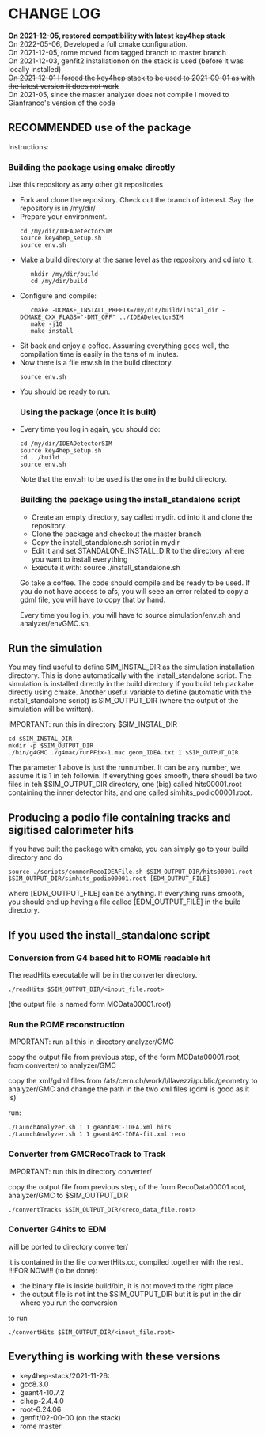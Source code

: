 # CHANGE LOG

**On 2021-12-05, restored compatibility with latest key4hep stack** </br>
On 2022-05-06, Developed a full cmake configuration. </br>
On 2021-12-05, rome moved from tagged branch to master branch </br>
On 2021-12-03, genfit2 installationon on the stack is used (before it was locally installed) </br>
<s>On 2021-12-01 I forced the key4hep stack to be used to 2021-09-01 as with the latest version it does not work</s> </br>
On 2021-05, since the master analyzer does not compile I moved to Gianfranco's version of the code </br>


## RECOMMENDED use of the package

Instructions:

### Building the package using cmake directly

Use this repository as any other git repositories                                                       

<ul>                                                                                                                
   <li> Fork and clone the repository. Check out the branch of interest. Say the repository is in /my/dir/ </li>    
   <li> Prepare your environment. </li>                                                                             
                                                                                                                    
   ```                                                                                                              
   cd /my/dir/IDEADetectorSIM                                                                                
   source key4hep_setup.sh                                                                                          
   source env.sh                                                                                                    
   ```                                                                                                              
   <li> Make a build directory at the same level as the repository and cd into it. </li> 
                           
                                                                                                                    
   ```                                                                                                              
      mkdir /my/dir/build                                                                                           
      cd /my/dir/build                                                                                              
   ```                                                                                                              
                                                                                                                    
   <li> Configure and compile: </li>                                                                                
                                                                                                                    
   ```                                                                                                              
      cmake -DCMAKE_INSTALL_PREFIX=/my/dir/build/instal_dir -DCMAKE_CXX_FLAGS="-DMT_OFF" ../IDEADetectorSIM  
      make -j10                                                                                                 
      make install                                                                                                  
   ```                                                                                                              
   <li>  Sit back and enjoy a coffee. Assuming everything goes well, the compilation time is easily in the tens of m
inutes.</li>                                                                                                        
   <li> Now there is a file env.sh in the build directory </li>                                            
         
                                                                                                                    
   ```                                                                                                              
   source env.sh                                                                                                    
   ```                                                                                                              
                                                                                                                    
   <li> You should be ready to run.</li>                                                                           

### Using the package (once it is built)
 
   <li> Every time you log in again, you should do: </li>                                                  
                                                                                                                    
   ```                                                                                                              
   cd /my/dir/IDEADetectorSIM                                                                                
   source key4hep_setup.sh                                                                                          
   cd ../build                                                                                                      
   source env.sh                                                                                                    
   ```            
   Note that the env.sh to be used is the one in the build directory.

### Building the package using the install_standalone script

<ul>
   <li> Create an empty directory, say called mydir. cd into it and clone the repository. </li>
   <li> Clone the package and checkout the master branch</li>
   <li> Copy the install_standalone.sh script in mydir </li> 
   <li> Edit it and set STANDALONE_INSTALL_DIR to the directory where you want to install everything </li>
   <li> Execute it with: source ./install_standalone.sh </li>
</ul>

Go take a coffee. The code should compile and be ready to be used. If you do not have access to afs, you will seee an error related to copy a gdml file, you will have to copy that by hand. 

Every time you log in, you will have to source simulation/env.sh and analyzer/envGMC.sh. 
   
</ul>      

## Run the simulation 

You may find useful to define SIM_INSTAL_DIR as the simulation installation directory. This is done automatically with the install_standalone script. The simulation is installed directly in the build directory if you build teh packahe directly using cmake. Another useful variable to define (automatic with the install_standalone script) is SIM_OUTPUT_DIR (where the output of the simulation will be written). 

IMPORTANT: run this in directory $SIM_INSTAL_DIR </br>

```
cd $SIM_INSTAL_DIR
mkdir -p $SIM_OUTPUT_DIR
./bin/g4GMC ./g4mac/runPFix-1.mac geom_IDEA.txt 1 $SIM_OUTPUT_DIR
```
The parameter 1 above is just the runnumber. It can be any number, we assume it is 1 in teh followin. If everything goes smooth, there shoudl be two files in teh $SIM_OUTPUT_DIR directory, one (big) called hits00001.root containing the inner detector hits, and one called simhits_podio00001.root.

## Producing a podio file containing tracks and sigitised calorimeter hits

If you have built the package with cmake, you can simply go to your build directory and do

```
source ./scripts/commonRecoIDEAFile.sh $SIM_OUTPUT_DIR/hits00001.root $SIM_OUTPUT_DIR/simhits_podio00001.root [EDM_OUTPUT_FILE]
```
where [EDM_OUTPUT_FILE] can be anything. If everything runs smooth, you should end up having a file called [EDM_OUTPUT_FILE] in the build directory.


## If you used the install_standalone script

### Conversion from G4 based hit to ROME readable hit

The readHits executable will be in the converter directory.

```
./readHits $SIM_OUTPUT_DIR/<inout_file.root>
```
(the output file is named form MCData00001.root)

### Run the ROME reconstruction
IMPORTANT: run all this in directory analyzer/GMC  </br>

copy the output file from previous step, of the form MCData00001.root, from converter/ to analyzer/GMC </br>

copy the xml/gdml files from /afs/cern.ch/work/l/llavezzi/public/geometry to analyzer/GMC and change the path in the two xml files (gdml is good as it is) </br>

run:
```
./LaunchAnalyzer.sh 1 1 geant4MC-IDEA.xml hits
./LaunchAnalyzer.sh 1 1 geant4MC-IDEA-fit.xml reco
```

### Converter from GMCRecoTrack to Track
IMPORTANT: run this in directory converter/  </br>

copy the output file from previous step, of the form RecoData00001.root, analyzer/GMC to $SIM_OUTPUT_DIR </br>

```
./convertTracks $SIM_OUTPUT_DIR/<reco_data_file.root>
```

### Converter G4hits to EDM
will be ported to directory converter/ </br>

it is contained in the file convertHits.cc, compiled together with the rest. </br>
!!!FOR NOW!!! (to be done):
- the binary file is inside build/bin, it is not moved to the right place
- the output file is not int the $SIM_OUTPUT_DIR but it is put in the dir where you run the conversion

to run

```
./convertHits $SIM_OUTPUT_DIR/<inout_file.root>
```

## Everything is working with these versions
<ul>
   <li> key4hep-stack/2021-11-26:
   <li> gcc8.3.0
   <li> geant4-10.7.2
   <li> clhep-2.4.4.0
   <li> root-6.24.06
   <li> genfit/02-00-00 (on the stack)
   <li> rome master
</ul>

